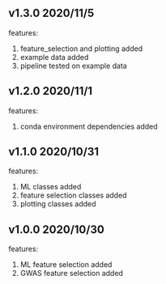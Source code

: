 
## v1.3.0 2020/11/5

features:
1. feature_selection and plotting added
2. example data added
3. pipeline tested on example data

## v1.2.0 2020/11/1

features:
1. conda environment dependencies added

## v1.1.0 2020/10/31

features:
1. ML classes added
2. feature selection classes added
3. plotting classes added

## v1.0.0 2020/10/30

features:
1. ML feature selection added
2. GWAS feature selection added
